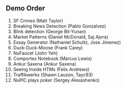 Demo Order
------------

1. SF Crimes (Matt Taylor)
1. Breaking News Detection (Pablo Gonzalvez)
1. Blink detection (George Bit-Yunan)
1. Market Patterns (Daniel McDonald, Saj Ajora)
1. Essay Generator (Nathaniel Schultz, Jose Jimenez)
1. Duck-Duck-Moose (Frank Carey)
1. NuFaucet (John Yeh)
1. Comportex Notebook (Marcus Lewis)
1. Ankur Saxena (Ankur Saxena)
1. Seeing Inside HTMs (Felix Andrews)
1. Traffikwerks (Shawn Lauzon, Tayc93)
1. NuPIC plays poker (Sergey Alexashenko)
